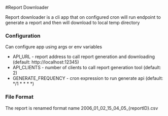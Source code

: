 #Report Downloader

Report downloader is a cli app that on configured cron will run endpoint
to generate a report and then will download to local temp directory

### Configuration
Can configure app using args or env variables
* API_URL            - report address to call report generation and downloading (default: http://localhost:12345)
* API_CLIENTS        - number of clients to call report generation tool (default: 2)
* GENERATE_FREQUENCY - cron expression to run generate api (default: */1 * * * *)

### File Format
The report is renamed format name 2006_01_02_15_04_05_{reportID}.csv